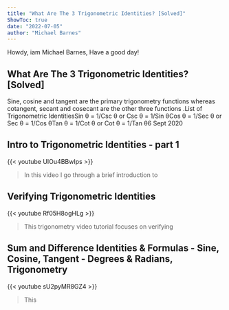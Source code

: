 ```yaml
---
title: "What Are The 3 Trigonometric Identities? [Solved]"
ShowToc: true 
date: "2022-07-05"
author: "Michael Barnes" 
---
```


Howdy, iam Michael Barnes, Have a good day!
## What Are The 3 Trigonometric Identities? [Solved]
 Sine, cosine and tangent are the primary trigonometry functions whereas cotangent, secant and cosecant are the other three functions
.List of Trigonometric IdentitiesSin θ = 1/Csc θ or Csc θ = 1/Sin θCos θ = 1/Sec θ or Sec θ = 1/Cos θTan θ = 1/Cot θ or Cot θ = 1/Tan θ6 Sept 2020

## Intro to Trigonometric Identities - part 1
{{< youtube UIOu4BBwIps >}}
>In this video I go through a brief introduction to 

## Verifying Trigonometric Identities
{{< youtube Rf05H8ogHLg >}}
>This trigonometry video tutorial focuses on verifying 

## Sum and Difference Identities & Formulas - Sine, Cosine, Tangent - Degrees & Radians, Trigonometry
{{< youtube sU2pyMR8GZ4 >}}
>This 

